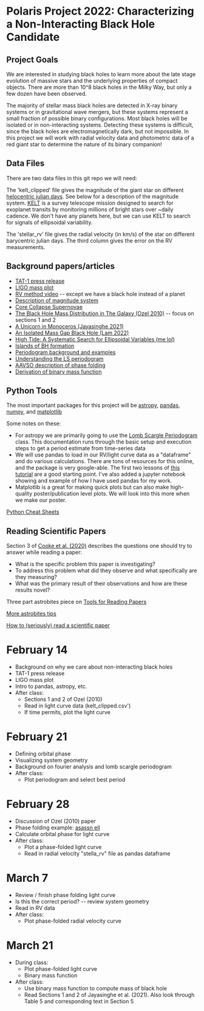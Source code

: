# Polaris Project 2022: Characterizing a Non-Interacting Black Hole Candidate

## Project Goals

We are interested in studying black holes to learn more about the late stage evolution of massive stars and the underlying properties of compact objects. There are more than 10^8 black holes in the Milky Way, but only a few dozen have been observed. 

The majority of stellar mass black holes are detected in X-ray binary systems or in gravitational wave mergers, but these systems represent a small fraction of possible binary configurations. Most black holes will be isolated or in non-interacting systems. Detecting these systems is difficult, since the black holes are electromagnetically dark, but not impossible. In this project we will work with radial velocity data and photometric data of a red giant star to determine the nature of its binary companion!

## Data Files

There are two data files in this git repo we will need:

The 'kelt_clipped' file gives the magnitude of the giant star on different [helocentric julian days](https://en.wikipedia.org/wiki/Heliocentric_Julian_Day). See below for a description of the magnitude system. [KELT](https://keltsurvey.org/) is a survey telescope mission designed to search for exoplanet transits by monitoring millions of bright stars over ~daily cadence. We don't have any planets here, but we can use KELT to search for signals of ellipsoidal variability. 

The 'stellar_rv' file gives the radial velocity (in km/s) of the star on different barycentric julian days. The third column gives the error on the RV measurements.

## Background papers/articles

* [TAT-1 press release](https://news.osu.edu/scientists-may-just-have-discovered-a-new-class-of-black-holes/)
* [LIGO mass plot](https://media.ligo.northwestern.edu/gallery/mass-plot)
* [RV method video](https://www.youtube.com/watch?v=sJ45Gb99KII) -- except we have a black hole instead of a planet
* [Description of magnitude system](http://www.astronomynotes.com/starprop/s4.htm)
* [Core Collapse Supernovae](https://astronomy.swin.edu.au/cosmos/c/core-collapse)
* [The Black Hole Mass Distribution in The Galaxy (Ozel 2010)](https://ui.adsabs.harvard.edu/abs/2010ApJ...725.1918O/abstract) -- focus on sections 1 and 2
* [A Unicorn in Monoceros (Jayasinghe 2021)](https://ui.adsabs.harvard.edu/abs/2021MNRAS.504.2577J/abstract)
* [An Isolated Mass Gap Black Hole (Lam 2022)](https://ui.adsabs.harvard.edu/abs/2022arXiv220201903L/abstract)
* [High Tide: A Systematic Search for Ellipsoidal Variables (me lol)](https://ui.adsabs.harvard.edu/abs/2021MNRAS.507..104R/abstract)
* [Islands of BH formation](http://www.astroexplorer.org/details/apj522871f13)
* [Periodogram background and examples](https://online.stat.psu.edu/stat510/lesson/6/6.1)
* [Understanding the LS periodogram](https://iopscience.iop.org/article/10.3847/1538-4365/aab766)
* [AAVSO description of phase folding](https://www.aavso.org/sites/default/files/Chapter12.pdf)
* [Derivation of binary mass function](https://imagine.gsfc.nasa.gov/features/yba/CygX1_mass/binary/equation_derive.html)

## Python Tools

The most important packages for this project will be [astropy](https://www.astropy.org/), [pandas](https://pandas.pydata.org/docs/), [numpy](https://pandas.pydata.org/docs/), and [matplotlib](https://matplotlib.org/stable/api/index)

Some notes on these:
* For astropy we are primarily going to use the [Lomb Scargle Periodogram](https://docs.astropy.org/en/stable/timeseries/lombscargle.html) class. This documentation runs through the basic setup and execution steps to get a period estimate from time-series data
* We will use pandas to load in our RV/light curve data as a "dataframe" and do various calculations. There are tons of resources for this online, and the package is very google-able. The first two lessons of [this tutorial](https://bitbucket.org/hrojas/learn-pandas/src/master/) are a good starting point. I've also added a jupyter notebook showing and example of how I have used pandas for my work. 
* Matplotlib is a great for making quick plots but can also make high-quality poster/publication level plots. We will look into this more when we make our poster. 

[Python Cheat Sheets](https://ehmatthes.github.io/pcc_2e/cheat_sheets/cheat_sheets/)

## Reading Scientific Papers

Section 3 of [Cooke et al. (2020)](https://arxiv.org/abs/2006.12566) describes the questions one should try to answer while reading a paper:
* What is the specific problem this paper is investigating?
* To address this problem what did they observe and what specifically are they measuring?
* What was the primary result of their observations and how are these results novel?

Three part astrobites piece on [Tools for Reading Papers](https://astrobites.org/2017/12/19/tools-for-reading-papers-part-1/)

[More astrobites tips](https://astrobites.org/2011/04/19/journal-articles-in-astronomy/)

[How to (seriously) read a scientific paper](https://www.science.org/content/article/how-seriously-read-scientific-paper)

# February 14
* Background on why we care about non-interacting black holes
* TAT-1 press release
* LIGO mass plot
* Intro to pandas, astropy, etc.
* After class:
  * Sections 1 and 2 of Ozel (2010)
  * Read in light curve data (kelt_clipped.csv')
  * If time permits, plot the light curve

# February 21
* Defining orbital phase
* Visualizing system geometry
* Background on fourier analysis and lomb scargle periodogram
* After class:
    * Plot periodogram and select best period

# February 28
* Discussion of Ozel (2010) paper
* Phase folding example: [asassn ell](https://asas-sn.osu.edu/variables/7a3aebd9-090a-586f-b71a-1abfbd5c3a41)
* Calculate orbital phase for light curve
* After class:
   * Plot a phase-folded light curve
   * Read in radial velocity "stella_rv" file as pandas dataframe

# March 7
* Review /  finish phase folding light curve
* Is this the correct period? -- review system geometry
* Read in RV data
* After class:
   * Plot phase-folded radial velocity curve

# March 21
* During class:
   * Plot phase-folded light curve
   * Binary mass function
* After class:
   * Use binary mass function to compute mass of black hole
   * Read Sections 1 and 2 of Jayasinghe et al. (2021). Also look through Table 5 and corresponding text in Section 5
